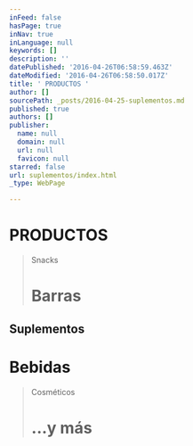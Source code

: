 ```yaml
---
inFeed: false
hasPage: true
inNav: true
inLanguage: null
keywords: []
description: ''
datePublished: '2016-04-26T06:58:59.463Z'
dateModified: '2016-04-26T06:58:50.017Z'
title: ' PRODUCTOS '
author: []
sourcePath: _posts/2016-04-25-suplementos.md
published: true
authors: []
publisher:
  name: null
  domain: null
  url: null
  favicon: null
starred: false
url: suplementos/index.html
_type: WebPage

---
```

# PRODUCTOS 
> 
> Snacks 
> 
> # Barras 

## Suplementos

# Bebidas

> Cosméticos
> 
> # ...y más